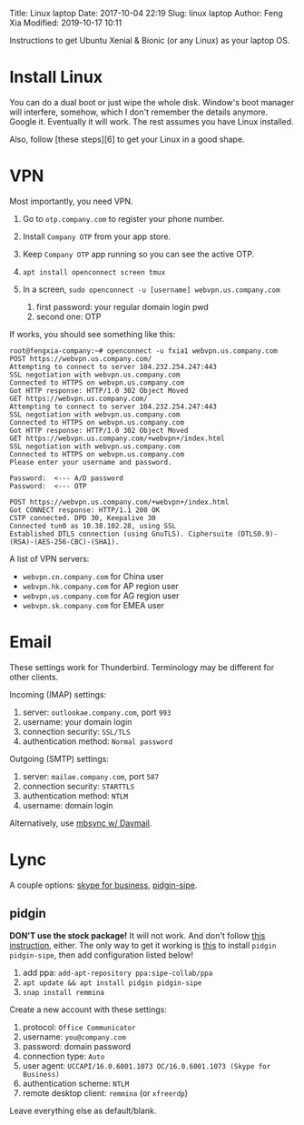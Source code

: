 Title: Linux laptop
Date: 2017-10-04 22:19
Slug: linux laptop
Author: Feng Xia
Modified: 2019-10-17 10:11


Instructions to get Ubuntu Xenial & Bionic (or any Linux) as your laptop OS.

# Install Linux

You can do a dual boot or just wipe the whole disk. Window's boot
manager will interfere, somehow, which I don't remember the details
anymore. Google it. Eventually it will work. The rest assumes you have
Linux installed.

Also, follow [these steps][6] to get your Linux in a good shape.

# VPN

Most importantly, you need VPN.

1. Go to `otp.company.com` to register your phone number.
2. Install `Company OTP` from your app store.
3. Keep `Company OTP` app running so you can see the active OTP.
4. `apt install openconnect screen tmux`
5. In a screen, `sudo openconnect -u [username] webvpn.us.company.com`

    1. first password: your regular domain login pwd
    2. second one: OTP

If works, you should see something like this:

```shell
root@fengxia-company:~# openconnect -u fxia1 webvpn.us.company.com
POST https://webvpn.us.company.com/
Attempting to connect to server 104.232.254.247:443
SSL negotiation with webvpn.us.company.com
Connected to HTTPS on webvpn.us.company.com
Got HTTP response: HTTP/1.0 302 Object Moved
GET https://webvpn.us.company.com/
Attempting to connect to server 104.232.254.247:443
SSL negotiation with webvpn.us.company.com
Connected to HTTPS on webvpn.us.company.com
Got HTTP response: HTTP/1.0 302 Object Moved
GET https://webvpn.us.company.com/+webvpn+/index.html
SSL negotiation with webvpn.us.company.com
Connected to HTTPS on webvpn.us.company.com
Please enter your username and password.

Password:  <--- A/D password
Password:  <--- OTP

POST https://webvpn.us.company.com/+webvpn+/index.html
Got CONNECT response: HTTP/1.1 200 OK
CSTP connected. DPD 30, Keepalive 30
Connected tun0 as 10.38.102.28, using SSL
Established DTLS connection (using GnuTLS). Ciphersuite (DTLS0.9)-(RSA)-(AES-256-CBC)-(SHA1).
```

A list of VPN servers:

- `webvpn.cn.company.com`   for China user
- `webvpn.hk.company.com`   for AP region user
- `webvpn.us.company.com`   for AG region user
- `webvpn.sk.company.com`   for EMEA user​    

# Email

These settings work for Thunderbird. Terminology may be different for
other clients.

Incoming (IMAP) settings:

   1. server: `outlookae.company.com`, port `993`
   2. username: your domain login
   3. connection security: `SSL/TLS`
   4. authentication method: `Normal password`

Outgoing (SMTP) settings:

   1. server: `mailae.company.com`, port `587`
   2. connection security: `STARTTLS`
   3. authentication method: `NTLM`
   4. username: domain login

Alternatively, use [mbsync w/ Davmail][3].

# Lync

A couple options: [skype for business][1], [pidgin-sipe][2].


## pidgin

**DON'T use the stock package!** It will not work. And don't follow
[this instruction][4], either.  The only way to get it working is
[this][2] to install `pidgin pidgin-sipe`, then add configuration
listed below!

1. add ppa: `add-apt-repository ppa:sipe-collab/ppa`
2. `apt update && apt install pidgin pidgin-sipe`
2. `snap install remmina` 

Create a new account with these settings:

1. protocol: `Office Communicator`
2. username: `you@company.com`
3. password: domain password
4. connection type: `Auto`
5. user agent: `UCCAPI/16.0.6001.1073 OC/16.0.6001.1073 (Skype for Business)`
6. authentication scheme: `NTLM`
7. remote desktop client: `remmina` (or `xfreerdp`)

Leave everything else as default/blank.

[1]: https://www.skype.com/en/download-skype/skype-for-computer/
[2]: https://launchpad.net/~sipe-collab/+archive/ubuntu/ppa
[3]: {filename}/dev/mbsyc.md
[4]: http://sipe.sourceforge.net/install/
[5]: {filename}/dev/my%20system.md
